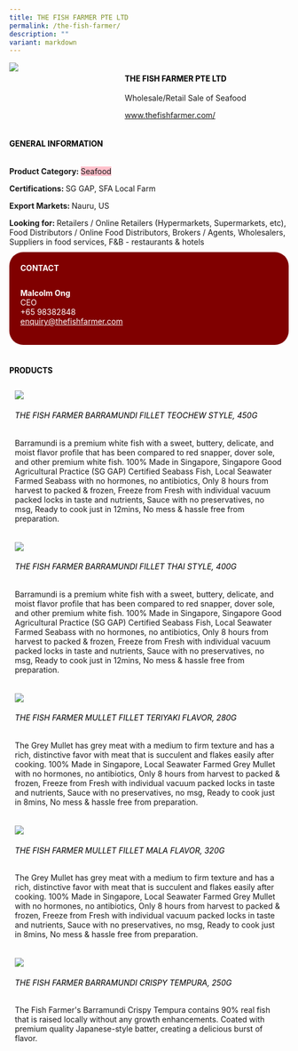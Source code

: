 ```yaml
---
title: THE FISH FARMER PTE LTD
permalink: /the-fish-farmer/
description: ""
variant: markdown
---
```

<div class="flex-paragraph"> 
<p style="text-transform: uppercase">
</p>
</div> 
<div class="flex-container" style="display: flex; flex-wrap: wrap;"> 
<div class="card sgds" style="flex: 1 1 40%; display: block;">
<img src="/images/the_fish_farmer_logo.jpg">
</div> 
<div class="card-sgds" style="flex: 1 1 58%; display: block; margin-left: 3px"> 
<h4 style="text-transform: uppercase; color: black;">
<b>THE FISH FARMER PTE LTD
</b>
</h4> 
<p>Wholesale/Retail Sale of Seafood
</p> 
<p>
<a href="https://www.thefishfarmer.com/" target="_blank">www.thefishfarmer.com/
</a>
</p> 
</div> 
</div> 
<h4 style="text-transform: uppercase; color: black;">
<b>General Information
</b>
</h4> 
<div class="flex-container" style="display: flex; flex-wrap: wrap;"> 
<div class="card sgds" style="flex: 1 1 65%; display: block; align-self: stretch"> 
<div class="flex-paragraph"> 
<p>
<b>Product Category: 
</b>
<span style="background-color: pink; border-radius: 10 px;">Seafood
</span>
</p> 
<p>
<b>Certifications: 
</b>SG GAP, SFA Local Farm 
</p> 
<p>
<b>Export Markets: 
</b>Nauru, US
</p> 
<p style="margin-bottom: 10px;">
<b>Looking for: 
</b>Retailers / Online Retailers (Hypermarkets, Supermarkets, etc), Food Distributors / Online Food Distributors, Brokers / Agents, Wholesalers, Suppliers in food services, F&amp;B - restaurants &amp; hotels
</p> 
</div> 
</div> 
<div class="card sgds" style="flex: 1 1 35%; padding: 10px; display: block; background-color: maroon; border-radius: 25px; align-self: center;"> 
<h4 style="color: white; margin-top: 10px; margin-left: 10px;">CONTACT
</h4> 
<div class="flex-paragraph"> 
<p style="padding: 10px; color: white;">
<b>Malcolm Ong
</b>
<br>CEO
<br>+65 98382848
<br>
<a href="mailto:enquiry@thefishfarmer.com" style="color: white;">enquiry@thefishfarmer.com
</a>
</p> 
</div> 
</div> 
</div> 
<br> 
<h4 style="text-transform: uppercase; color: black;">
<b>products
</b>
</h4> 
<div style="display: flex; flex-wrap: wrap;"> 
<div class="card sgds" style="flex: 1 1 47%; margin: 10px; display: block;"> 
<div class="flex-image" style="display: block;">
<img src="/images/the_fish_farmer_product1.jpg">
</div> 
<div class="flex-paragraph"> 
<h6 style="text-transform: uppercase; color: black;">The Fish Farmer Barramundi Fillet Teochew Style, 450G
</h6> 
<p>Barramundi is a premium white fish with a sweet, buttery, delicate, and moist flavor profile that has been compared to red snapper, dover sole, and other premium white fish. 100% Made in Singapore, Singapore Good Agricultural Practice (SG GAP) Certified Seabass Fish, Local Seawater Farmed Seabass with no hormones, no antibiotics, Only 8 hours from harvest to packed &amp; frozen, Freeze from Fresh with individual vacuum packed locks in taste and nutrients, Sauce with no preservatives, no msg, Ready to cook just in 12mins, No mess &amp; hassle free from preparation.
</p>
</div> 
</div> 
<div class="card sgds" style="flex: 1 1 47%; margin: 10px; display: block;"> 
<div class="flex-image" style="display: block;">
<img src="/images/the_fish_farmer_product2.jpg">
</div> 
<div class="flex-paragraph"> 
<h6 style="text-transform: uppercase; color: black;">The Fish Farmer Barramundi Fillet Thai Style, 400G
</h6> 
<p>Barramundi is a premium white fish with a sweet, buttery, delicate, and moist flavor profile that has been compared to red snapper, dover sole, and other premium white fish. 100% Made in Singapore, Singapore Good Agricultural Practice (SG GAP) Certified Seabass Fish, Local Seawater Farmed Seabass with no hormones, no antibiotics, Only 8 hours from harvest to packed &amp; frozen, Freeze from Fresh with individual vacuum packed locks in taste and nutrients, Sauce with no preservatives, no msg, Ready to cook just in 12mins, No mess &amp; hassle free from preparation.
</p>
</div> 
</div> 
<div class="card sgds" style="flex: 1 1 47%; margin: 10px; display: block;"> 
<div class="flex-image" style="display: block;">
<img src="/images/the_fish_farmer_product3.png">
</div> 
<div class="flex-paragraph"> 
<h6 style="text-transform: uppercase; color: black;">The Fish Farmer Mullet Fillet Teriyaki Flavor, 280G
</h6> 
<p>The Grey Mullet has grey meat with a medium to firm texture and has a rich, distinctive favor with meat that is succulent and flakes easily after cooking. 100% Made in Singapore, Local Seawater Farmed Grey Mullet with no hormones, no antibiotics, Only 8 hours from harvest to packed &amp; frozen, Freeze from Fresh with individual vacuum packed locks in taste and nutrients, Sauce with no preservatives, no msg, Ready to cook just in 8mins, No mess &amp; hassle free from preparation.
</p>
</div> 
</div> 
<div class="card sgds" style="flex: 1 1 47%; margin: 10px; display: block;"> 
<div class="flex-image" style="display: block;">
<img src="/images/the_fish_farmer_product4.png">
</div> 
<div class="flex-paragraph"> 
<h6 style="text-transform: uppercase; color: black;">The Fish Farmer Mullet Fillet Mala Flavor, 320G
</h6> 
<p>The Grey Mullet has grey meat with a medium to firm texture and has a rich, distinctive favor with meat that is succulent and flakes easily after cooking. 100% Made in Singapore, Local Seawater Farmed Grey Mullet with no hormones, no antibiotics, Only 8 hours from harvest to packed &amp; frozen, Freeze from Fresh with individual vacuum packed locks in taste and nutrients, Sauce with no preservatives, no msg, Ready to cook just in 8mins, No mess &amp; hassle free from preparation.
</p>
</div> 
</div> 
<div class="card sgds" style="flex: 1 1 47%; margin: 10px; display: block;"> 
<div class="flex-image" style="display: block;">
<img src="/images/the_fish_farmer_product5.png">
</div> 
<div class="flex-paragraph"> 
<h6 style="text-transform: uppercase; color: black;">The Fish Farmer Barramundi Crispy Tempura, 250G
</h6> 
<p>The Fish Farmer's Barramundi Crispy Tempura contains 90% real fish that is raised locally without any growth enhancements. Coated with premium quality Japanese-style batter, creating a delicious burst of flavor.
</p>
</div> 
</div> 
</div>
